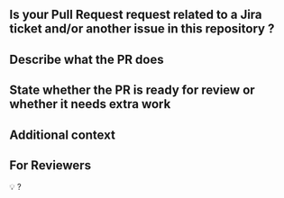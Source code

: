## **Is your Pull Request request related to a Jira ticket and/or another issue in this repository ?**      
<!-- _If so please link to other issues and PRs as appropriate_ -->

## **Describe what the PR does**    
<!-- _A clear and concise description of what the PR does. Feel free to use bullet points and checkboxes if needed [...]_ -->


## **State whether the PR is ready for review or whether it needs extra work**    
<!-- _If you are still working on it and just setting it up for later review, or if it's ready to be reviewed for merging_ -->

## **Additional context**    
<!-- Add any other context or screenshots about the PR. -->

## **For Reviewers**
<!-- Provide a checklist for reviewers of what you'd expect them to do to review this PR -->

💡 ?
